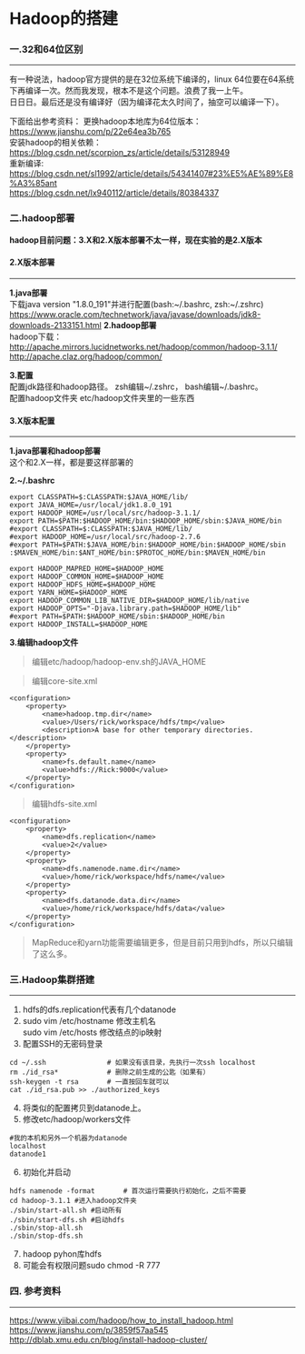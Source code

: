 # Hadoop的搭建

### 一.32和64位区别
---
有一种说法，hadoop官方提供的是在32位系统下编译的，linux 64位要在64系统下再编译一次。然而我发现，根本不是这个问题。浪费了我一上午。<br>
日日日。最后还是没有编译好（因为编译花太久时间了，抽空可以编译一下）。

下面给出参考资料：
更换hadoop本地库为64位版本：https://www.jianshu.com/p/22e64ea3b765<br>
安装hadoop的相关依赖：https://blog.csdn.net/scorpion_zs/article/details/53128949<br>
重新编译: https://blog.csdn.net/sl1992/article/details/54341407#23%E5%AE%89%E8%A3%85ant<br>
https://blog.csdn.net/lx940112/article/details/80384337<br>


### 二.hadoop部署
**hadoop目前问题：3.X和2.X版本部署不太一样，现在实验的是2.X版本**

#### 2.X版本部署
---
**1.java部署**<br>
下载java version "1.8.0_191"并进行配置(bash:~/.bashrc, zsh:~/.zshrc)
https://www.oracle.com/technetwork/java/javase/downloads/jdk8-downloads-2133151.html
**2.hadoop部署**<br>
hadoop下载：
http://apache.mirrors.lucidnetworks.net/hadoop/common/hadoop-3.1.1/<br>
http://apache.claz.org/hadoop/common/

**3.配置**<br>
配置jdk路径和hadoop路径。
zsh编辑~/.zshrc，
bash编辑~/.bashrc。<br>
配置hadoop文件夹 etc/hadoop文件夹里的一些东西


#### 3.X版本配置
---
**1.java部署和hadoop部署**<br>
这个和2.X一样，都是要这样部署的

**2.~/.bashrc**<br>
```
export CLASSPATH=$:CLASSPATH:$JAVA_HOME/lib/  
export JAVA_HOME=/usr/local/jdk1.8.0_191  
export HADOOP_HOME=/usr/local/src/hadoop-3.1.1/  
export PATH=$PATH:$HADOOP_HOME/bin:$HADOOP_HOME/sbin:$JAVA_HOME/bin  
#export CLASSPATH=$:CLASSPATH:$JAVA_HOME/lib/  
#export HADOOP_HOME=/usr/local/src/hadoop-2.7.6  
#export PATH=$PATH:$JAVA_HOME/bin:$HADOOP_HOME/bin:$HADOOP_HOME/sbin :$MAVEN_HOME/bin:$ANT_HOME/bin:$PROTOC_HOME/bin:$MAVEN_HOME/bin  

export HADOOP_MAPRED_HOME=$HADOOP_HOME  
export HADOOP_COMMON_HOME=$HADOOP_HOME  
export HADOOP_HDFS_HOME=$HADOOP_HOME  
export YARN_HOME=$HADOOP_HOME  
export HADOOP_COMMON_LIB_NATIVE_DIR=$HADOOP_HOME/lib/native  
export HADOOP_OPTS="-Djava.library.path=$HADOOP_HOME/lib"  
#export PATH=$PATH:$HADOOP_HOME/sbin:$HADOOP_HOME/bin  
export HADOOP_INSTALL=$HADOOP_HOME  
```

**3.编辑hadoop文件**<br>

>编辑etc/hadoop/hadoop-env.sh的JAVA_HOME

>编辑core-site.xml  
```
<configuration>
    <property>
        <name>hadoop.tmp.dir</name>
        <value>/Users/rick/workspace/hdfs/tmp</value>
        <description>A base for other temporary directories.</description>
    </property>
    <property>
        <name>fs.default.name</name>
        <value>hdfs://Rick:9000</value>
    </property>
</configuration>
```

>编辑hdfs-site.xml
```
<configuration>
    <property>
        <name>dfs.replication</name>
        <value>2</value>
    </property>
    <property>
        <name>dfs.namenode.name.dir</name>
        <value>/home/rick/workspace/hdfs/name</value>
    </property>
    <property>
        <name>dfs.datanode.data.dir</name>
        <value>/home/rick/workspace/hdfs/data</value>
    </property>
</configuration>
```

> MapReduce和yarn功能需要编辑更多，但是目前只用到hdfs，所以只编辑了这么多。


### 三.Hadoop集群搭建
---
1. hdfs的dfs.replication代表有几个datanode
2. sudo vim /etc/hostname 修改主机名<br>
   sudo vim /etc/hosts 修改结点的ip映射
3. 配置SSH的无密码登录
```
cd ~/.ssh               # 如果没有该目录，先执行一次ssh localhost
rm ./id_rsa*            # 删除之前生成的公匙（如果有）
ssh-keygen -t rsa       # 一直按回车就可以
cat ./id_rsa.pub >> ./authorized_keys
```
4.  将类似的配置拷贝到datanode上。
5.  修改etc/hadoop/workers文件
```
#我的本机和另外一个机器为datanode
localhost
datanode1
```
6.  初始化并启动
```
hdfs namenode -format       # 首次运行需要执行初始化，之后不需要
cd hadoop-3.1.1 #进入hadoop文件夹
./sbin/start-all.sh #启动所有
./sbin/start-dfs.sh #启动hdfs
./sbin/stop-all.sh
./sbin/stop-dfs.sh

```
7. hadoop pyhon库hdfs
8. 可能会有权限问题sudo chmod -R 777

### 四. 参考资料
---
https://www.yiibai.com/hadoop/how_to_install_hadoop.html<br>
https://www.jianshu.com/p/3859f57aa545<br>
http://dblab.xmu.edu.cn/blog/install-hadoop-cluster/<br>
